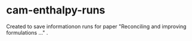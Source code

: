 # cam-enthalpy-runs

Created to save informationon runs for paper "Reconciling and improving formulations ..." .
